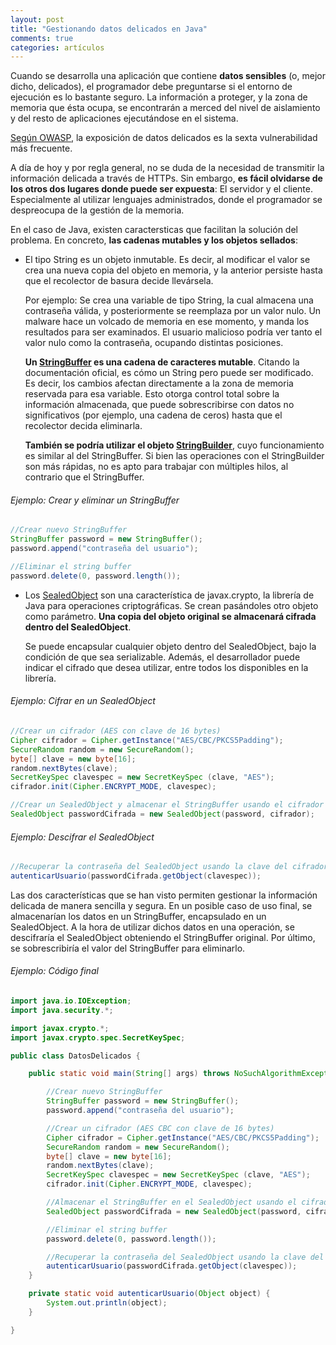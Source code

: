 ```yaml
---
layout: post
title: "Gestionando datos delicados en Java"
comments: true
categories: artículos
---
```

Cuando se desarrolla una aplicación que contiene **datos sensibles** (o, mejor dicho, delicados), el programador debe preguntarse si el entorno de ejecución es lo bastante seguro. La información a proteger, y la zona de memoria que ésta ocupa, se encontrarán a merced del nivel de aislamiento y del resto de aplicaciones ejecutándose en el sistema.

[Según OWASP][1], la exposición de datos delicados es la sexta vulnerabilidad más frecuente. 

A día de hoy y por regla general, no se duda de la necesidad de transmitir la información delicada a través de HTTPs. Sin embargo, **es fácil olvidarse de los otros dos lugares donde puede ser expuesta**: El servidor y el cliente. Especialmente al utilizar lenguajes administrados, donde el programador se despreocupa de la gestión de la memoria.

En el caso de Java, existen caractersticas que facilitan la solución del problema. En concreto, **las cadenas mutables y los objetos sellados**:

+ El tipo String es un objeto inmutable. Es decir, al modificar el valor se crea una nueva copia del objeto en memoria, y la anterior persiste hasta que el recolector de basura decide llevársela. 

   Por ejemplo: Se crea una variable de tipo String, la cual almacena una contraseña válida, y posteriormente se reemplaza por un valor nulo. Un malware hace un volcado de memoria en ese momento, y manda los resultados para ser examinados. El usuario malicioso podría ver tanto el valor nulo como la contraseña, ocupando distintas posiciones.
 
   **Un [StringBuffer][2] es una cadena de caracteres mutable**. Citando la documentación oficial, es cómo un String pero puede ser modificado. Es decir, los cambios afectan directamente a la zona de memoria reservada para esa variable. Esto otorga control total sobre la información almacenada, que puede sobrescribirse con datos no significativos (por ejemplo, una cadena de ceros) hasta que el recolector decida eliminarla.
   
   **También se podría utilizar el objeto [StringBuilder][3]**, cuyo funcionamiento es similar al del StringBuffer. Si bien las operaciones con el StringBuilder son más rápidas, no es apto para trabajar con múltiples hilos, al contrario que el StringBuffer.

###### Ejemplo: Crear y eliminar un StringBuffer

```java
//Crear nuevo StringBuffer
StringBuffer password = new StringBuffer();
password.append("contraseña del usuario");

//Eliminar el string buffer
password.delete(0, password.length());
```

+ Los [SealedObject][4] son una característica de javax.crypto, la librería de Java para operaciones criptográficas. Se crean pasándoles otro objeto como parámetro. **Una copia del objeto original se almacenará cifrada dentro del SealedObject**. 

   Se puede encapsular cualquier objeto dentro del SealedObject, bajo la condición de que sea serializable. Además, el desarrollador puede indicar el cifrado que desea utilizar, entre todos los disponibles en la librería.

###### Ejemplo: Cifrar en un SealedObject   
```java
//Crear un cifrador (AES con clave de 16 bytes)
Cipher cifrador = Cipher.getInstance("AES/CBC/PKCS5Padding");
SecureRandom random = new SecureRandom();
byte[] clave = new byte[16];
random.nextBytes(clave);
SecretKeySpec clavespec = new SecretKeySpec (clave, "AES");
cifrador.init(Cipher.ENCRYPT_MODE, clavespec);

//Crear un SealedObject y almacenar el StringBuffer usando el cifrador
SealedObject passwordCifrada = new SealedObject(password, cifrador);
```

###### Ejemplo: Descifrar el SealedObject
```java
//Recuperar la contraseña del SealedObject usando la clave del cifrador
autenticarUsuario(passwordCifrada.getObject(clavespec));
```
   
Las dos características que se han visto permiten gestionar la información delicada de manera sencilla y segura. En un posible caso de uso final, se almacenarían los datos en un StringBuffer, encapsulado en un SealedObject. A la hora de utilizar dichos datos en una operación, se descifraría el SealedObject obteniendo el StringBuffer original. Por último, se sobrescribiría el valor del StringBuffer para eliminarlo.

###### Ejemplo: Código final
```java
import java.io.IOException;
import java.security.*;

import javax.crypto.*;
import javax.crypto.spec.SecretKeySpec;

public class DatosDelicados {

    public static void main(String[] args) throws NoSuchAlgorithmException, NoSuchPaddingException, IllegalBlockSizeException, IOException, ClassNotFoundException, BadPaddingException, InvalidKeyException {

        //Crear nuevo StringBuffer
        StringBuffer password = new StringBuffer();
        password.append("contraseña del usuario");

        //Crear un cifrador (AES CBC con clave de 16 bytes)
        Cipher cifrador = Cipher.getInstance("AES/CBC/PKCS5Padding");
        SecureRandom random = new SecureRandom();
        byte[] clave = new byte[16];
        random.nextBytes(clave);
        SecretKeySpec clavespec = new SecretKeySpec (clave, "AES");
        cifrador.init(Cipher.ENCRYPT_MODE, clavespec);

        //Almacenar el StringBuffer en el SealedObject usando el cifrador
        SealedObject passwordCifrada = new SealedObject(password, cifrador);

        //Eliminar el string buffer
        password.delete(0, password.length());

        //Recuperar la contraseña del SealedObject usando la clave del cifrador
        autenticarUsuario(passwordCifrada.getObject(clavespec));
    }

    private static void autenticarUsuario(Object object) {
        System.out.println(object);
    }

}
```

[1]: https://www.owasp.org/index.php/Top_10_2013-A6-Sensitive_Data_Exposure
[2]: https://docs.oracle.com/javase/7/docs/api/java/lang/StringBuffer.html
[3]: https://docs.oracle.com/javase/7/docs/api/java/lang/StringBuilder.html
[4]: https://docs.oracle.com/javase/7/docs/api/javax/crypto/SealedObject.html
